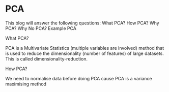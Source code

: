 # PCA

This blog will answer the following questions:
What PCA?
How PCA?
Why PCA?
Why No PCA?
Example PCA

What PCA?

PCA is a Multivariate Statistics (multiple variables are involved) method that is used to reduce the dimensionality (number of features) of large datasets. 
This is called dimensionality-reduction.

How PCA?

We need to normalise data before doing PCA cause PCA is a variance maximising method
